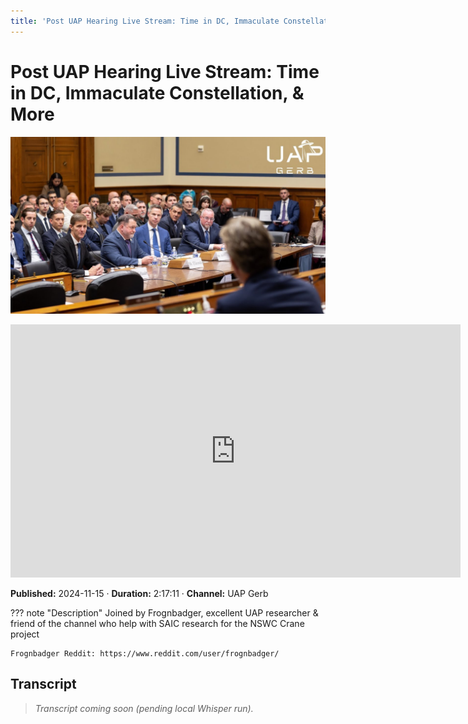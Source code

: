 ```yaml
---
title: 'Post UAP Hearing Live Stream: Time in DC, Immaculate Constellation, & More'
---
```


# Post UAP Hearing Live Stream: Time in DC, Immaculate Constellation, & More

![thumbnail](../videos/t9cLswYmWzU-post-uap-hearing-live-stream-time-in-dc-immaculate-constellation-more/thumb.jpg)

<iframe width="720" height="405" src="https://www.youtube.com/embed/t9cLswYmWzU" frameborder="0" allowfullscreen></iframe>

**Published:** 2024-11-15  ·  **Duration:** 2:17:11  ·  **Channel:** UAP Gerb

??? note "Description"
    Joined by Frognbadger, excellent UAP researcher & friend of the channel who help with SAIC research for the NSWC Crane project
    
    Frognbadger Reddit: https://www.reddit.com/user/frognbadger/

## Transcript
> _Transcript coming soon (pending local Whisper run)._
